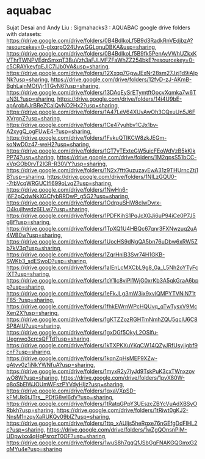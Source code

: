 # aquabac
Sujat Desai and Andy Liu : Sigmahacks3 : AQUABAC 
google drive folders with datasets: https://drive.google.com/drive/folders/0B4BdlkoLf5B9d3RadkRnVEdjbzA?resourcekey=0-glxqrpO24UywGGLgnuDBKA&usp=sharing, https://drive.google.com/drive/folders/0B4BdlkoLf5B9fk5PenAyVWhUZkxKVThrTWNPVEdnSmxqT3BuVzh3aFJLMFZFaWhZZ254bkE?resourcekey=0-c5CRAYkeyfqEJlC7lJb0VA&usp=sharing, https://drive.google.com/drive/folders/12Xxqg7GgwJExNr28sm27Jzj1d9iAlpNk?usp=sharing, https://drive.google.com/drive/folders/12fvD-zJ-AKmB-BghLajnMOtVjr1TGvN6?usp=sharing, https://drive.google.com/drive/folders/13DAqEySrETymtftOocvXqmka7w6TuN3L?usp=sharing, https://drive.google.com/drive/folders/14i4U9bE-apArobAJrBReZCaIQvNO2Hx2?usp=sharing, https://drive.google.com/drive/folders/1A47LeV64XUvAwOh3CQxuUn5J6FXVrgnZ?usp=sharing, https://drive.google.com/drive/folders/1Ce47yuhbv1CJx1bv-A2xygQ_ogFUwE4-?usp=sharing, https://drive.google.com/drive/folders/1FvkuQTIKCW8zkJEGm-koNwD0z47-weH2?usp=sharing, https://drive.google.com/drive/folders/1GT7yTExteGW5uicFEoWdVzB5kKIkPP74?usp=sharing, https://drive.google.com/drive/folders/1M2qpsS51bCC-xVpGOb0rvT2IGR-R30VY?usp=sharing, https://drive.google.com/drive/folders/1N2x7fttGuzuzavEwA31z9THUrncZtj1B?usp=sharing, https://drive.google.com/drive/folders/1NILzGQU0--7rbVcqWRGUClfl699oLvqZ?usp=sharing, https://drive.google.com/drive/folders/1NwHn6-j6F2pQdwNkXGCfybRRDwP_g5G2?usp=sharing, https://drive.google.com/drive/folders/1OdrpuSHW8cIwDvrx-O4kujIhwdz6ELw7?usp=sharing, https://drive.google.com/drive/folders/1PDFKihS1PqJcXGJi6uP94iCe0P7J5g8f?usp=sharing, https://drive.google.com/drive/folders/1TpXQ1U4HBQc67qnr3FXNwzuq2uA4WB0w?usp=sharing, https://drive.google.com/drive/folders/1UocHS9dNgQA5bn76uDbw6xRW5Zb7kV3q?usp=sharing, https://drive.google.com/drive/folders/1ZqrHnlB3Svr74H1GKB-SWKb3_sdESwoD?usp=sharing, https://drive.google.com/drive/folders/1aIEnLcMXCbL9g8_0a_L5Nh2oYTyFclXT?usp=sharing, https://drive.google.com/drive/folders/1cY1lc8viPl1WjG0xrKb3A5qkGraA6bpp?usp=sharing, https://drive.google.com/drive/folders/1eFkJLg3mW3ix9xvlQMPYTVNiN71tF85-?usp=sharing, https://drive.google.com/drive/folders/1fhkEWrnWPcHQUvq_qTwTysxV9McXen2X?usp=sharing, https://drive.google.com/drive/folders/1gKTZZozRGHTmNmhZQU5qcIU6C8SP8AlU?usp=sharing, https://drive.google.com/drive/folders/1gxDGf5OkyL2OSlfu-Uegnwo3crcsQFTd?usp=sharing, https://drive.google.com/drive/folders/1kTXPKXuYKqCW14QZyJRfUsyjigbf9cnF?usp=sharing, https://drive.google.com/drive/folders/1kqnZpHsMEF9XZw-gAtyv0z1jNkYWNfuA?usp=sharing, https://drive.google.com/drive/folders/1myxR2y7lyJd9TskPuK3cxTWnxzovwO8W?usp=sharing, https://drive.google.com/drive/folders/1pvX80W-q8oSbElWJOUmWFszPYVdyHIjz?usp=sharing, https://drive.google.com/drive/folders/1qxaVXpSD-kFMUk6tJTrs__PDfG8wl6dV?usp=sharing, https://drive.google.com/drive/folders/1tRatqGPpY3UEszcZBYcVuAdXBSyORbkh?usp=sharing, https://drive.google.com/drive/folders/1tRiwt0gKJ2-NnsM1nzqvXaRUKQy09blZ?usp=sharing, https://drive.google.com/drive/folders/1ttp_xAUIjs5heRgxe76nGEfgDdFlHL2c?usp=sharing, https://drive.google.com/drive/folders/1wZgQOnsnPiM-UDpwixx4qHgPsrozT0OF?usp=sharing, https://drive.google.com/drive/folders/1wuS8h7qgQfJSbGgFNAKGQGmxG2qMYu4e?usp=sharing
